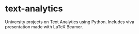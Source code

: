 # text-analytics
University projects on Text Analytics using Python. Includes viva presentation made with LaTeX Beamer.
